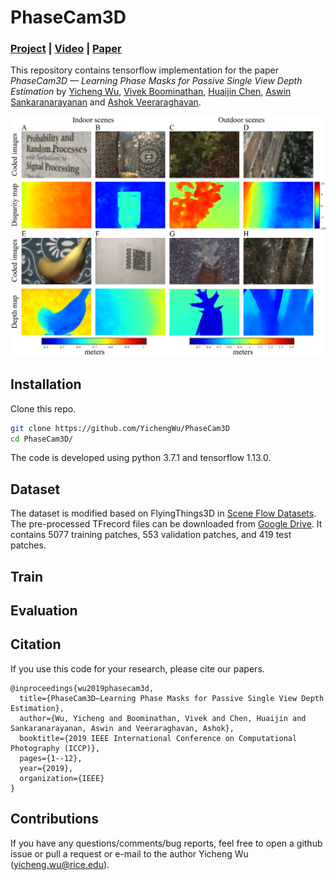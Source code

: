 # PhaseCam3D

### [Project](http://yicheng.rice.edu/phasecam3d/) | [Video](https://www.youtube.com/watch?time_continue=751&v=CV4vEAjBv20) | [Paper](https://ieeexplore.ieee.org/document/8747330)

This repository contains tensorflow implementation for the paper *PhaseCam3D — Learning Phase Masks for Passive Single View Depth Estimation* by [Yicheng Wu](http://yicheng.rice.edu), [Vivek Boominathan](https://vivekboominathan.com/), [Huaijin Chen](http://hc25.web.rice.edu/), [Aswin Sankaranarayanan](http://users.ece.cmu.edu/~saswin/) and [Ashok Veeraraghavan](http://computationalimaging.rice.edu/team/ashok-veeraraghavan/).

![Experimental results using PhaseCam3D](/figures/PhaseCam3D_exp_results.png)

## Installation
Clone this repo.
```bash
git clone https://github.com/YichengWu/PhaseCam3D
cd PhaseCam3D/
```
The code is developed using python 3.7.1 and tensorflow 1.13.0.

## Dataset

The dataset is modified based on FlyingThings3D in [Scene Flow Datasets](https://lmb.informatik.uni-freiburg.de/resources/datasets/SceneFlowDatasets.en.html). The pre-processed TFrecord files can be downloaded from [Google Drive](https://drive.google.com/drive/folders/18b1CamTQd6wf2o3kxfL5aqWtWopIDuVG?usp=sharing). It contains 5077 training patches, 553 validation patches, and 419 test patches.

## Train

## Evaluation

## Citation
If you use this code for your research, please cite our papers.
```
@inproceedings{wu2019phasecam3d,
  title={PhaseCam3D—Learning Phase Masks for Passive Single View Depth Estimation},
  author={Wu, Yicheng and Boominathan, Vivek and Chen, Huaijin and Sankaranarayanan, Aswin and Veeraraghavan, Ashok},
  booktitle={2019 IEEE International Conference on Computational Photography (ICCP)},
  pages={1--12},
  year={2019},
  organization={IEEE}
}
```
## Contributions
If you have any questions/comments/bug reports, feel free to open a github issue or pull a request or e-mail to the author Yicheng Wu (yicheng.wu@rice.edu).
